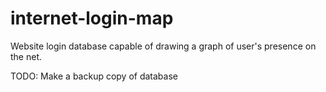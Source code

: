 # internet-login-map
Website login database capable of drawing a graph of user's presence on the net.

TODO:
Make a backup copy of database